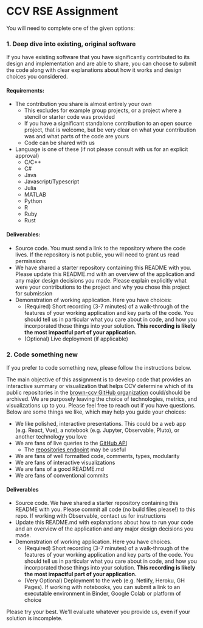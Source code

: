 # CCV RSE Assignment

You will need to complete one of the given options:

### 1. Deep dive into existing, original software

If you have existing software that you have significantly contributed to its design and implementation and are able to share, you can choose to submit the code along with clear explanations about how it works and design choices you considered.


#### Requirements:
* The contribution you share is almost entirely your own
  - This excludes for example group projects, or a project where a stencil or starter code was provided
  - If you have a significant standalone contribution to an open source project, that is welcome, but be very clear on what your contribution was and what parts of the code are yours
  * Code can be shared with us
* Language is one of these (if not please consult with us for an explicit approval)
    * C/C++
    * C#
    * Java
    * Javascript/Typescript
    * Julia
    * MATLAB
    * Python
    * R
    * Ruby
    * Rust
   

#### Deliverables:

* Source code. You must send a link to the repository where the code lives. If the repository is not public, you will need to grant us read permissions
* We have shared a starter repository containing this README with you. Please update this README.md with an overview of the application and any major design decisions you made. Please explain explicitly what were your contributions to the project and why you chose this project for submission
* Demonstration of working application. Here you have choices:
   * (Required) Short recording (3-7 minutes) of a walk-through of the features of your working application and key parts of the code. You should tell us in particular what you care about in code, and how you incorporated those things into your solution. **This recording is likely the most impactful part of your application.**
   * (Optional) Live deployment (if applicable)

### 2. Code something new 

If you prefer to code something new, please follow the instructions below.

The main objective of this assignment is to develop code that provides an interactive summary or visualization that helps CCV determine which of its public repositories in the [brown-ccv GitHub organization](https://github.com/brown-ccv) could/should be archived. We are purposely leaving the choice of technologies, metrics, and visualizations up to you. Please feel free to reach out if you have questions. Below are some things we like, which may help you guide your choices:

* We like polished, interactive presentations. This could be a web app (e.g. React, Vue), a notebook (e.g. Jupyter, Observable, Pluto), or another technology you love 
* We are fans of live queries to the [GitHub API](https://docs.github.com/en/rest)
  * The [repositories endpoint](https://docs.github.com/en/rest/reference/repos) may be useful
* We are fans of well formatted code, comments, types, modularity
* We are fans of interactive visualizations
* We are fans of a good README.md
* We are fans of conventional commits

#### Deliverables
* Source code. We have shared a starter repository containing this README with you. Please commit all code (no build files please!) to this repo. If working with Observable, contact us for instructions
* Update this README.md with explanations about how to run your code and an overview of the application and any major design decisions you made.
* Demonstration of working application. Here you have choices.
   * (Required) Short recording (3-7 minutes) of a walk-through of the features of your working application and key parts of the code. You should tell us in particular what you care about in code, and how you incorporated those things into your solution. **This recording is likely the most impactful part of your application.**
   * (Very Optional) Deployment to the web (e.g. Netlify, Heroku, GH Pages). If working with notebooks, you can submit a link to an executable environment in Binder, Google Colab or platform of choice

Please try your best. We'll evaluate whatever you provide us, even if your solution is incomplete.

